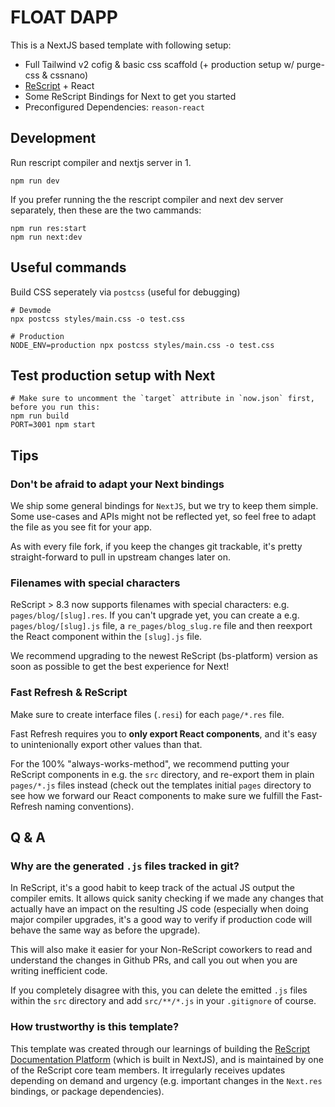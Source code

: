 # FLOAT DAPP

This is a NextJS based template with following setup:

- Full Tailwind v2 cofig & basic css scaffold (+ production setup w/ purge-css & cssnano)
- [ReScript](https://rescript-lang.org) + React
- Some ReScript Bindings for Next to get you started
- Preconfigured Dependencies: `reason-react`

## Development

Run rescript compiler and nextjs server in 1.

```
npm run dev
```

If you prefer running the the rescript compiler and next dev server separately, then these are the two cammands:

```
npm run res:start
npm run next:dev
```

## Useful commands

Build CSS seperately via `postcss` (useful for debugging)

```
# Devmode
npx postcss styles/main.css -o test.css

# Production
NODE_ENV=production npx postcss styles/main.css -o test.css
```

## Test production setup with Next

```
# Make sure to uncomment the `target` attribute in `now.json` first, before you run this:
npm run build
PORT=3001 npm start
```

## Tips

### Don't be afraid to adapt your Next bindings

We ship some general bindings for `NextJS`, but we try to keep them simple. Some use-cases and APIs might not be reflected yet, so feel free to adapt the file as you see fit for your app.

As with every file fork, if you keep the changes git trackable, it's pretty straight-forward to pull in upstream changes later on.

### Filenames with special characters

ReScript > 8.3 now supports filenames with special characters: e.g. `pages/blog/[slug].res`.
If you can't upgrade yet, you can create a e.g. `pages/blog/[slug].js` file, a `re_pages/blog_slug.re` file and then reexport the React component within the `[slug].js` file.

We recommend upgrading to the newest ReScript (bs-platform) version as soon as possible to get the best experience for Next!

### Fast Refresh & ReScript

Make sure to create interface files (`.resi`) for each `page/*.res` file.

Fast Refresh requires you to **only export React components**, and it's easy to unintenionally export other values than that.

For the 100% "always-works-method", we recommend putting your ReScript components in e.g. the `src` directory, and re-export them in plain `pages/*.js` files instead (check out the templates initial `pages` directory to see how we forward our React components to make sure we fulfill the Fast-Refresh naming conventions).

## Q & A

### Why are the generated `.js` files tracked in git?

In ReScript, it's a good habit to keep track of the actual JS output the compiler emits. It allows quick sanity checking if we made any changes that actually have an impact on the resulting JS code (especially when doing major compiler upgrades, it's a good way to verify if production code will behave the same way as before the upgrade).

This will also make it easier for your Non-ReScript coworkers to read and understand the changes in Github PRs, and call you out when you are writing inefficient code.

If you completely disagree with this, you can delete the emitted `.js` files within the `src` directory and add `src/**/*.js` in your `.gitignore` of course.

### How trustworthy is this template?

This template was created through our learnings of building the [ReScript Documentation Platform](https://rescript-lang.org) (which is built in NextJS), and is maintained by one of the ReScript core team members. It irregularly receives updates depending on demand and urgency (e.g. important changes in the `Next.res` bindings, or package dependencies).
